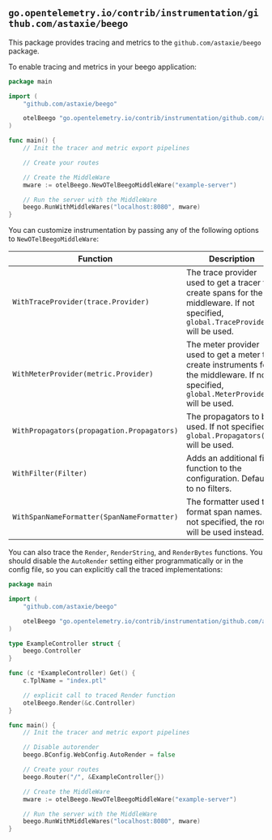 ## `go.opentelemetry.io/contrib/instrumentation/github.com/astaxie/beego`

This package provides tracing and metrics to the `github.com/astaxie/beego` package.

To enable tracing and metrics in your beego application:

```go
package main

import (
	"github.com/astaxie/beego"

	otelBeego "go.opentelemetry.io/contrib/instrumentation/github.com/astaxie/beego"
)

func main() {
	// Init the tracer and metric export pipelines

	// Create your routes

	// Create the MiddleWare
	mware := otelBeego.NewOTelBeegoMiddleWare("example-server")

	// Run the server with the MiddleWare
	beego.RunWithMiddleWares("localhost:8080", mware)
}
```

You can customize instrumentation by passing any of the following options to `NewOTelBeegoMiddleWare`:

| Function | Description |
| -------- | ----------- |
| `WithTraceProvider(trace.Provider)` | The trace provider used to get a tracer to create spans for the middleware. If not specified, `global.TraceProvider()` will be used. |
| `WithMeterProvider(metric.Provider)` | The meter provider used to get a meter to create instruments for the middleware. If not specified, `global.MeterProvider()` will be used. |
| `WithPropagators(propagation.Propagators)` | The propagators to be used. If not specified, `global.Propagators()` will be used. |
| `WithFilter(Filter)` | Adds an additional filter function to the configuration. Defaults to no filters. |
| `WithSpanNameFormatter(SpanNameFormatter)` | The formatter used to format span names. If not specified, the route will be used instead. |

You can also trace the `Render`, `RenderString`, and `RenderBytes` functions. You should disable the `AutoRender` setting either programmatically or in the config file, so you can explicitly call the traced implementations:

```go
package main

import (
	"github.com/astaxie/beego"

	otelBeego "go.opentelemetry.io/contrib/instrumentation/github.com/astaxie/beego"
)

type ExampleController struct {
	beego.Controller
}

func (c *ExampleController) Get() {
	c.TplName = "index.ptl"

	// explicit call to traced Render function
	otelBeego.Render(&c.Controller)
}

func main() {
	// Init the tracer and metric export pipelines

	// Disable autorender
	beego.BConfig.WebConfig.AutoRender = false

	// Create your routes
	beego.Router("/", &ExampleController{})

	// Create the MiddleWare
	mware := otelBeego.NewOTelBeegoMiddleWare("example-server")

	// Run the server with the MiddleWare
	beego.RunWithMiddleWares("localhost:8080", mware)
}
```
